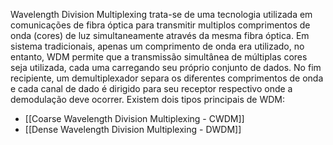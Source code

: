 Wavelength Division Multiplexing trata-se de uma tecnologia utilizada em comunicações de fibra óptica para transmitir multiplos comprimentos de onda (cores) de luz simultaneamente através da mesma fibra óptica.
Em sistema tradicionais, apenas um comprimento de onda era utilizado, no entanto, WDM permite que a transmissão simultânea de múltiplas cores seja utilizada, cada uma carregando seu próprio conjunto de dados.
No fim recipiente, um demultiplexador separa os diferentes comprimentos de onda e cada canal de dado é dirigido para seu receptor respectivo onde a demodulação deve ocorrer.
Existem dois tipos principais de WDM:
- [[Coarse Wavelength Division Multiplexing - CWDM]]
- [[Dense Wavelength Division Multiplexing - DWDM]]
